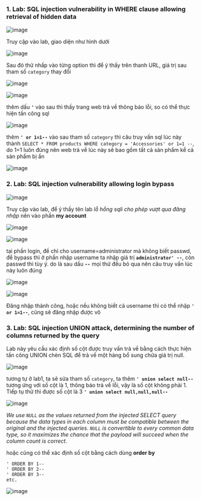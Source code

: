 ### 1. Lab: SQL injection vulnerability in WHERE clause allowing retrieval of hidden data

![image](https://github.com/itravnn/kcsc_train/assets/127108265/d7b15679-86c6-4ebb-b9f4-cc5258becae9)

Truy cập vào lab, giao diện như hình dưới

![image](https://github.com/itravnn/kcsc_train/assets/127108265/0e8b9513-e131-40e7-a3ba-755eacee049c)

Sau đó thử nhấp vào từng option thì để ý thấy trên thanh URL, giá trị sau tham số `category` thay đổi

![image](https://github.com/itravnn/kcsc_train/assets/127108265/8e490a00-1c0b-4c0b-8ecc-900fdeedb636)

![image](https://github.com/itravnn/kcsc_train/assets/127108265/91f4f6fa-b35c-4399-8fbe-227dbb697c27)

thêm dấu **`'`** vào sau thì thấy trang web trả về thông báo lỗi, so có thể thực hiện tấn công sql

![image](https://github.com/itravnn/kcsc_train/assets/127108265/ab6a9c3c-06b0-4727-9d42-0fcc60bea1dc)

thêm **`' or 1=1--`** vào sau tham số `category` thì câu truy vấn sql lúc này thành `SELECT * FROM products WHERE category = 'Accessories' or 1=1 --`, do 1=1 luôn đúng nên web trả về lúc này sẽ bao gồm tất cả sản phẩm kể cả sản phẩm bị ẩn

![image](https://github.com/itravnn/kcsc_train/assets/127108265/b28f0001-5997-4a40-a07e-374a073f00e2)

### 2. Lab: SQL injection vulnerability allowing login bypass

![image](https://github.com/itravnn/kcsc_train/assets/127108265/61dfcbd7-8bba-413a-8197-2464eadd6f40)

Truy cập vào lab, để ý thấy tên lab _lỗ hổng sqli cho phép vượt qua đăng nhập_ nên vào phần **my account** 

![image](https://github.com/itravnn/kcsc_train/assets/127108265/ba2b4449-348b-4051-8754-b42e5b539a6c)

![image](https://github.com/itravnn/kcsc_train/assets/127108265/b8312a92-4e0a-4964-88d9-99c8574925b2)

tại phần login, đề chỉ cho username=administrator mà không biết passwd, để bypass thì ở phần nhập username ta nhập giá trị **`administrator' --`**, còn passwd thì tùy ý. do là sau dấu **`--`** mọi thứ đều bỏ qua nên câu truy vấn lúc này luôn đúng

![image](https://github.com/itravnn/kcsc_train/assets/127108265/9cb486a9-0ad3-4369-b649-e23468450d22)

![image](https://github.com/itravnn/kcsc_train/assets/127108265/74517782-2daa-4b56-9751-f034bddb744f)

Đăng nhập thành công, hoặc nếu không biết cả username thì có thể nhập **`' or 1=1--`**, cũng sẽ đăng nhập được vô

### 3. Lab: SQL injection UNION attack, determining the number of columns returned by the query

Lab này yêu cầu xác định số cột được truy vấn trả về bằng cách thực hiện tấn công UNION chèn SQL để trả về một hàng bổ sung chứa giá trị null.

![image](https://github.com/itravnn/kcsc_train/assets/127108265/bb7dbbdb-283d-487d-a7b4-cc33912e21ea)

tương tự ở lab1, ta sẽ sửa tham số `category`, ta thêm **`' union select null--`** tương ứng với số cột là 1, thông báo trả vể lỗi, vậy là số cột không phải 1. Tiếp tụ thử thì được số cột là 3 **`' union select null,null,null--`** 

![image](https://github.com/itravnn/kcsc_train/assets/127108265/5ac58f64-c0a9-40b7-9e9f-a541df5bcf96)

_We use `NULL` as the values returned from the injected SELECT query because the data types in each column must be compatible between the original and the injected queries. `NULL` is convertible to every common data type, so it maximizes the chance that the payload will succeed when the column count is correct._

hoặc cũng có thể xác định số cột bằng cách dùng **order by**
```
' ORDER BY 1--
' ORDER BY 2--
' ORDER BY 3--
etc.
```
![image](https://github.com/itravnn/kcsc_train/assets/127108265/0fe14273-97d8-4dc4-b75a-9d3e163d6a2b)


















